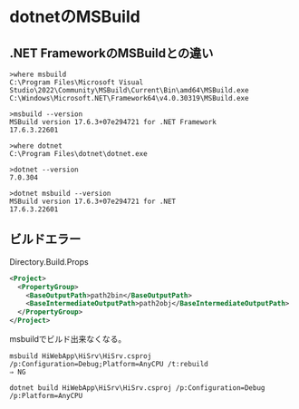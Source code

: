 # dotnetのMSBuild

## .NET FrameworkのMSBuildとの違い

```dos
>where msbuild
C:\Program Files\Microsoft Visual Studio\2022\Community\MSBuild\Current\Bin\amd64\MSBuild.exe
C:\Windows\Microsoft.NET\Framework64\v4.0.30319\MSBuild.exe

>msbuild --version
MSBuild version 17.6.3+07e294721 for .NET Framework
17.6.3.22601
```

```dos
>where dotnet
C:\Program Files\dotnet\dotnet.exe

>dotnet --version
7.0.304

>dotnet msbuild --version
MSBuild version 17.6.3+07e294721 for .NET
17.6.3.22601
```

## ビルドエラー

Directory.Build.Props

```xml
<Project>
  <PropertyGroup>
    <BaseOutputPath>path2bin</BaseOutputPath>
    <BaseIntermediateOutputPath>path2obj</BaseIntermediateOutputPath>
  </PropertyGroup>
</Project>
```

msbuildでビルド出来なくなる。

```dos
msbuild HiWebApp\HiSrv\HiSrv.csproj /p:Configuration=Debug;Platform=AnyCPU /t:rebuild
⇒ NG
```

```dos
dotnet build HiWebApp\HiSrv\HiSrv.csproj /p:Configuration=Debug /p:Platform=AnyCPU
```
